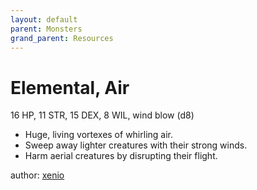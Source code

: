 ```yaml
---
layout: default
parent: Monsters
grand_parent: Resources
---
```

# Elemental, Air
16 HP, 11 STR, 15 DEX, 8 WIL, wind blow (d8)  
- Huge, living vortexes of whirling air.  
- Sweep away lighter creatures with their strong winds.  
- Harm aerial creatures by disrupting their flight.  

author: [xenio](https://xenioinabottle.blogspot.com)
